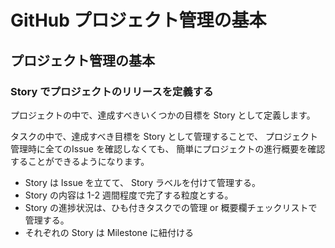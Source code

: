 # GitHub プロジェクト管理の基本

## プロジェクト管理の基本

### Story でプロジェクトのリリースを定義する

プロジェクトの中で、達成すべきいくつかの目標を Story として定義します。

タスクの中で、達成すべき目標を Story として管理することで、
プロジェクト管理時に全てのIssue を確認しなくても、
簡単にプロジェクトの進行概要を確認することができるようになります。

- Story は Issue を立てて、 Story ラベルを付けて管理する。
- Story の内容は 1-2 週間程度で完了する粒度とする。
- Story の進捗状況は、ひも付きタスクでの管理 or 概要欄チェックリストで管理する。
- それぞれの Story は Milestone に紐付ける




